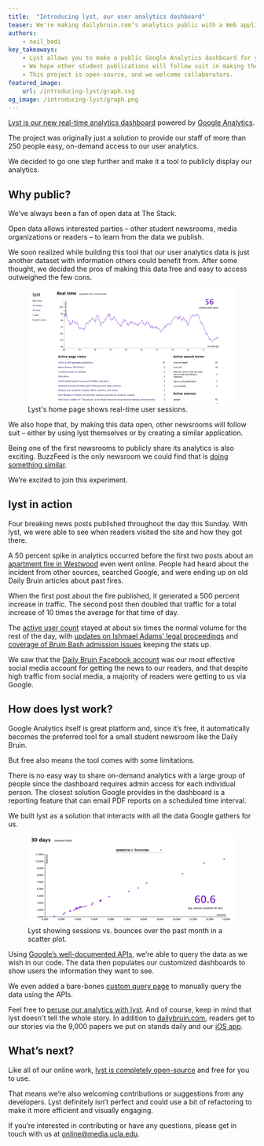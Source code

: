 ```yaml
---
title:  "Introducing lyst, our user analytics dashboard"
teaser: We're making dailybruin.com’s analytics public with a Web application we developed.
authors:
    - neil_bedi
key_takeaways:
    - Lyst allows you to make a public Google Analytics dashboard for your website.
    - We hope other student publications will follow suit in making their analytics public.
    - This project is open-source, and we welcome collaborators.
featured_image:
    url: /introducing-lyst/graph.svg
og_image: /introducing-lyst/graph.png
---
```

[Lyst is our new real-time analytics dashboard](http://lyst.dailybruin.com/) powered by [Google Analytics](http://google.com/analytics/).

The project was originally just a solution to provide our staff of more than 250 people easy, on-demand access to our user analytics.

We decided to go one step further and make it a tool to publicly display our analytics.

## Why public?

We’ve always been a fan of open data at The Stack.

Open data allows interested parties – other student newsrooms, media organizations or readers – to learn from the data we publish.

We soon realized while building this tool that our user analytics data is just another dataset with information others could benefit from. After some thought, we decided the pros of making this data free and easy to access outweighed the few cons.

<figure class="image">
    <img src="/img/posts/introducing-lyst/realtime.png"/>
    <figcaption>Lyst's home page shows real-time user sessions.</figcaption>
</figure>

We also hope that, by making this data open, other newsrooms will follow suit – either by using lyst themselves or by creating a similar application.

Being one of the first newsrooms to publicly share its analytics is also exciting. BuzzFeed is the only newsroom we could find that is [doing something similar](http://www.buzzfeed.com/dashboard/buzzfeed).

We’re excited to join this experiment.

## lyst in action

Four breaking news posts published throughout the day this Sunday. With lyst, we were able to see when readers visited the site and how they got there.

A 50 percent spike in analytics occurred before the first two posts about an [apartment fire in Westwood](http://dailybruin.com/2015/09/21/ucla-student-found-dead-after-roebling-structure-fire/) even went online. People had heard about the incident from other sources, searched Google, and were ending up on old Daily Bruin articles about past fires.

When the first post about the fire published, it generated a 500 percent increase in traffic. The second post then doubled that traffic for a total increase of 10 times the average for that time of day.

The [active user count](https://developers.google.com/analytics/devguides/reporting/realtime/dimsmets/user#rt:activeUsers) stayed at about six times the normal volume for the rest of the day, with [updates on Ishmael Adams' legal proceedings](http://dailybruin.com/2015/09/21/ishmael-adams-will-not-face-felony-charges-for-alleged-robbery/) and [coverage of Bruin Bash admission issues](http://dailybruin.com/2015/09/21/cec-cac-run-out-of-bruin-bash-wristbands-despite-guaranteeing-admission/) keeping the stats up.

We saw that the [Daily Bruin Facebook account](https://www.facebook.com/dailybruin) was our most effective social media account for getting the news to our readers, and that despite high traffic from social media, a majority of readers were getting to us via Google.

## How does lyst work?

Google Analytics itself is great platform and, since it’s free, it automatically becomes the preferred tool for a small student newsroom like the Daily Bruin.

But free also means the tool comes with some limitations.

There is no easy way to share on-demand analytics with a large group of people since the dashboard requires admin access for each individual person. The closest solution Google provides in the dashboard is a reporting feature that can email PDF reports on a scheduled time interval.

We built lyst as a solution that interacts with all the data Google gathers for us.

<figure class="image right">
    <img src="/img/posts/introducing-lyst/month_sessions_bounces.png"/>
    <figcaption>Lyst showing sessions vs. bounces over the past month in a scatter plot.</figcaption>
</figure>

Using [Google’s well-documented APIs](https://developers.google.com/analytics/?hl=en), we’re able to query the data as we wish in our code. The data then populates our customized dashboards to show users the information they want to see.

We even added a bare-bones [custom query page](http://lyst.dailybruin.com/custom) to manually query the data using the APIs.

Feel free to [peruse our analytics with lyst](http://lyst.dailybruin.com/). And of course, keep in mind that lyst doesn't tell the whole story. In addition to [dailybruin.com](http://dailybruin.com), readers get to our stories via the 9,000 papers we put on stands daily and our [iOS app](https://itunes.apple.com/us/app/the-ucla-daily-bruin/id784097181).

## What’s next?

Like all of our online work, [lyst is completely open-source](http://github.com/nbedi/lyst) and free for you to use.

That means we’re also welcoming contributions or suggestions from any developers. Lyst definitely isn’t perfect and could use a bit of refactoring to make it more efficient and visually engaging.

If you’re interested in contributing or have any questions, please get in touch with us at [online@media.ucla.edu](mailto:online@media.ucla.edu).
